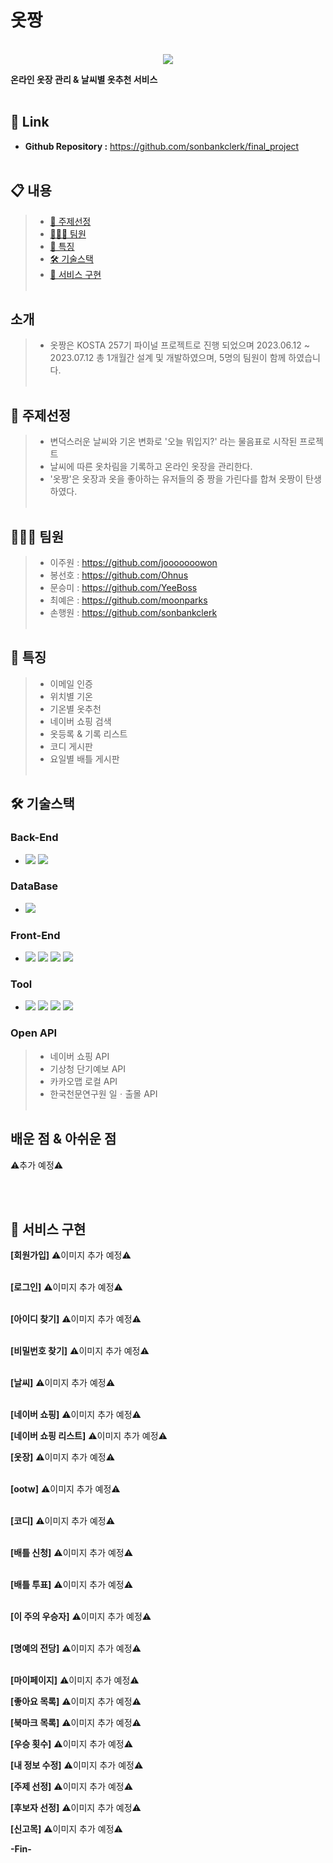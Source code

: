 # 옷짱


<p align="center">
  <br>
<img src="https://github.com/sonbankclerk/final_project/assets/131222450/73f56f68-07c9-4d95-9a72-89b6c074260b">
</p>

**온라인 옷장 관리 & 날씨별 옷추천 서비스**
<br><br/>

## 🔗 Link
- **Github Repository :** 
https://github.com/sonbankclerk/final_project
<br><br/>

## 📋 내용
>  - [🧷 주제선정](#-주제선정)
>  - [🧑🏻‍💻 팀원](#-팀원) 
>  - [📑 특징](#-특징)  
>  - [🛠 기술스택](#-기술스택) 
>  - [📸 서비스 구현](#-서비스-구현)
<br><br/>


## 소개
> - 옷짱은 KOSTA 257기 파이널 프로젝트로 진행 되었으며 
2023.06.12 ~ 2023.07.12 총 1개월간 설계 및 개발하였으며, 5명의 팀원이 함께 하였습니다.
<br><br/>

## 🧷 주제선정
> - 변덕스러운 날씨와 기온 변화로 '오늘 뭐입지?' 라는 물음표로 시작된 프로젝트
> - 날씨에 따른 옷차림을 기록하고 온라인 옷장을 관리한다.
> - '옷짱'은 옷장과 옷을 좋아하는 유저들의 중 짱을 가린다를 합쳐 옷짱이 탄생하였다.
<br><br/>

## 🧑🏻‍💻 팀원
> - 이주원 : https://github.com/jooooooowon
> - 봉선호 : https://github.com/Ohnus
> - 문승미 : https://github.com/YeeBoss
> - 최예은 : https://github.com/moonparks
> - 손행원 : https://github.com/sonbankclerk
<br><br/>

## 📑 특징
> - 이메일 인증
> - 위치별 기온
> - 기온별 옷추천
> - 네이버 쇼핑 검색
> - 옷등록 & 기록 리스트
> - 코디 게시판
> - 요일별 배틀 게시판
<br><br/>

## 🛠 기술스택

### Back-End
- <img src="https://img.shields.io/badge/springboot-6DB33F?style=for-the-badge&logo=springboot&logoColor=white"> <img src="https://img.shields.io/badge/java-007396?style=for-the-badge&logo=java&logoColor=white">

### DataBase
- <img src="https://img.shields.io/badge/oracle-F80000?style=for-the-badge&logo=oracle&logoColor=white">

### Front-End
- <img src="https://img.shields.io/badge/vue.js-4FC08D?style=for-the-badge&logo=vue.js&logoColor=white"> <img src="https://img.shields.io/badge/html5-E34F26?style=for-the-badge&logo=html5&logoColor=white"> <img src="https://img.shields.io/badge/css-1572B6?style=for-the-badge&logo=css3&logoColor=white">  <img src="https://img.shields.io/badge/javascript-F7DF1E?style=for-the-badge&logo=javascript&logoColor=black">

### Tool
- <img src="https://img.shields.io/badge/eclipseide-2C2255?style=for-the-badge&logo=eclipseide&logoColor=white"> <img src="https://img.shields.io/badge/visualstudiocode-007ACC?style=for-the-badge&logo=visualstudiocode&logoColor=white"> <img src="https://img.shields.io/badge/github-181717?style=for-the-badge&logo=github&logoColor=white"> <img src="https://img.shields.io/badge/sourcetree-0052CC?style=for-the-badge&logo=sourcetree&logoColor=white">

### Open API 
> - 네이버 쇼핑 API
> - 기상청 단기예보 API
> - 카카오맵 로컬 API
> - 한국천문연구원 일ㆍ출몰 API
<br><br/>

## 배운 점 & 아쉬운 점
<p align="justify">
⚠️추가 예정⚠️
</p>
<br><br/>

## 📸 서비스 구현

**[회원가입]**
⚠️이미지 추가 예정⚠️
<br><br/>

**[로그인]**
⚠️이미지 추가 예정⚠️
<br><br/>

**[아이디 찾기]**
⚠️이미지 추가 예정⚠️
<br><br/>

**[비밀번호 찾기]**
⚠️이미지 추가 예정⚠️
<br><br/>

**[날씨]**
⚠️이미지 추가 예정⚠️
<br><br/>

**[네이버 쇼핑]**
⚠️이미지 추가 예정⚠️

**[네이버 쇼핑 리스트]**
⚠️이미지 추가 예정⚠️

**[옷장]**
⚠️이미지 추가 예정⚠️
<br><br/>

**[ootw]**
⚠️이미지 추가 예정⚠️
<br><br/>

**[코디]**
⚠️이미지 추가 예정⚠️
<br><br/>

**[배틀 신청]**
⚠️이미지 추가 예정⚠️
<br><br/>

**[배틀 투표]**
⚠️이미지 추가 예정⚠️
<br><br/>

**[이 주의 우승자]**
⚠️이미지 추가 예정⚠️
<br><br/>

**[명예의 전당]**
⚠️이미지 추가 예정⚠️
<br><br/>

**[마이페이지]**
⚠️이미지 추가 예정⚠️

**[좋아요 목록]**
⚠️이미지 추가 예정⚠️

**[북마크 목록]**
⚠️이미지 추가 예정⚠️

**[우승 횟수]**
⚠️이미지 추가 예정⚠️

**[내 정보 수정]**
⚠️이미지 추가 예정⚠️

**[주제 선정]**
⚠️이미지 추가 예정⚠️

**[후보자 선정]**
⚠️이미지 추가 예정⚠️

**[신고목]**
⚠️이미지 추가 예정⚠️

**-Fin-**
